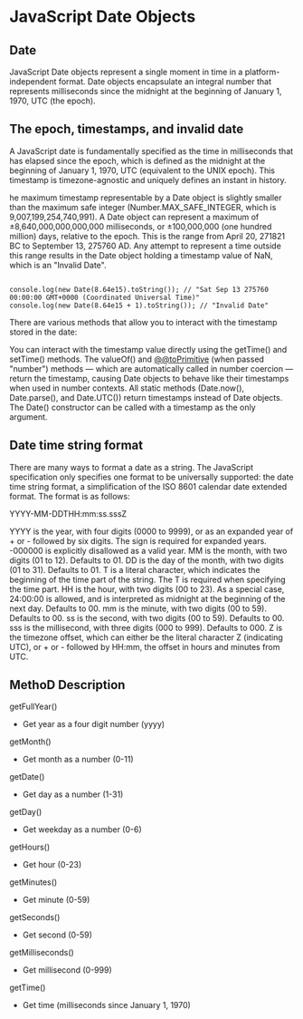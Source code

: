 # JavaScript Date Objects

## Date

JavaScript Date objects represent a single moment in time in a platform-independent format. Date objects encapsulate an integral number that represents milliseconds since the midnight at the beginning of January 1, 1970, UTC (the epoch).

## The epoch, timestamps, and invalid date

A JavaScript date is fundamentally specified as the time in milliseconds that has elapsed since the epoch, which is defined as the midnight at the beginning of January 1, 1970, UTC (equivalent to the UNIX epoch). This timestamp is timezone-agnostic and uniquely defines an instant in history.

he maximum timestamp representable by a Date object is slightly smaller than the maximum safe integer (Number.MAX_SAFE_INTEGER, which is 9,007,199,254,740,991). A Date object can represent a maximum of ±8,640,000,000,000,000 milliseconds, or ±100,000,000 (one hundred million) days, relative to the epoch. This is the range from April 20, 271821 BC to September 13, 275760 AD. Any attempt to represent a time outside this range results in the Date object holding a timestamp value of NaN, which is an "Invalid Date".

```JS

console.log(new Date(8.64e15).toString()); // "Sat Sep 13 275760 00:00:00 GMT+0000 (Coordinated Universal Time)"
console.log(new Date(8.64e15 + 1).toString()); // "Invalid Date"
```

There are various methods that allow you to interact with the timestamp stored in the date:

You can interact with the timestamp value directly using the getTime() and setTime() methods.
The valueOf() and [@@toPrimitive]() (when passed "number") methods — which are automatically called in number coercion — return the timestamp, causing Date objects to behave like their timestamps when used in number contexts.
All static methods (Date.now(), Date.parse(), and Date.UTC()) return timestamps instead of Date objects.
The Date() constructor can be called with a timestamp as the only argument.

## Date time string format

There are many ways to format a date as a string. The JavaScript specification only specifies one format to be universally supported: the date time string format, a simplification of the ISO 8601 calendar date extended format. The format is as follows:

YYYY-MM-DDTHH:mm:ss.sssZ

YYYY is the year, with four digits (0000 to 9999), or as an expanded year of + or - followed by six digits. The sign is required for expanded years. -000000 is explicitly disallowed as a valid year.
MM is the month, with two digits (01 to 12). Defaults to 01.
DD is the day of the month, with two digits (01 to 31). Defaults to 01.
T is a literal character, which indicates the beginning of the time part of the string. The T is required when specifying the time part.
HH is the hour, with two digits (00 to 23). As a special case, 24:00:00 is allowed, and is interpreted as midnight at the beginning of the next day. Defaults to 00.
mm is the minute, with two digits (00 to 59). Defaults to 00.
ss is the second, with two digits (00 to 59). Defaults to 00.
sss is the millisecond, with three digits (000 to 999). Defaults to 000.
Z is the timezone offset, which can either be the literal character Z (indicating UTC), or + or - followed by HH:mm, the offset in hours and minutes from UTC.


## MethoD Description

getFullYear()

- Get year as a four digit number (yyyy)

getMonth() 

- Get month as a number (0-11)

getDate()

- Get day as a number (1-31)

getDay() 

- Get weekday as a number (0-6)

getHours()

- Get hour (0-23)

getMinutes() 

- Get minute (0-59)

getSeconds() 

- Get second (0-59)

getMilliseconds() 

- Get millisecond (0-999)

getTime() 

- Get time (milliseconds since January 1, 1970)

